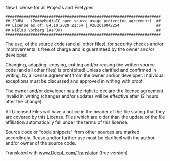 New License for all Projects and Filetypes
```
####################################################################
## ZOUPA - (ZombyMediaIC open source usage protection agreement)  ##
## License as of: 04.10.2020 22:54 | #202010042254                ##
## Niklas Vorberg (AsP3X)                                         ##
####################################################################
```

The use, of the source code (and all other files), for security checks and/or improvements is free of charge and is guaranteed by the owner and/or developer.

Changing, adapting, copying, cutting and/or reusing the written source code (and all other files) is prohibited! 
Unless clarified and confirmed in writing, by a license agreement from the owner and/or developer.
Individual exceptions must be discussed and approved in writing with proof.

The owner and/or developer has the right to declare the license agreement invalid in writing (changes and/or updates will be effective after 12 hours after the change).

All Licensed Files will have a notice in the header of the file stating that they are covered by this License.
Files which are older than the update of the file affiliation automatically fall under the terms of this license.

Source code or "code snippets" from other sources are marked accordingly. Reuse and/or further use must be clarified with the author and/or owner of the source code.

Translated with www.DeepL.com/Translator (free version)

